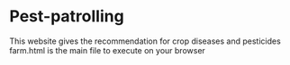 # Pest-patrolling
This website gives the recommendation for crop diseases and pesticides
farm.html is the main file to execute on your browser
